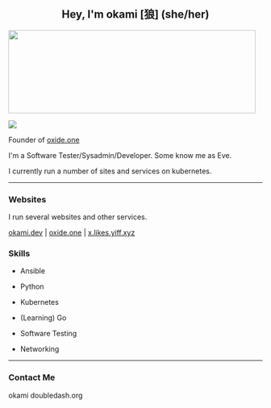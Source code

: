 

<h2 align="center">Hey, I'm okami [狼] (she/her)<br/> </h2>
<p align="left">
<img width="490" height="165" src="https://github-readme-stats.vercel.app/api?username=okamidash&show_icons=true&hide_border=false&line_height=20&title_color=f69673&icon_color=1b93c9&show_owner=true"/>
<p align="left">
<a href="https://github.com/okamidash/"><img src="https://img.shields.io/github/followers/okamidash?color=%234CC61E&label=GitHub%20Followers%20%3A"/></a>
</p>
</p>

Founder of <a href="https://oxide.one">oxide.one</a>

I'm a Software Tester/Sysadmin/Developer. Some know me as Eve. 

I currently run a number of sites and services on kubernetes.

---

### Websites

I run several websites and  other services.

[okami.dev](https://okami.dev) | [oxide.one](https://oxide.one) | [x.likes.yiff.xyz](https://x.likes.yiff.xyz)

### Skills

- Ansible

- Python

- Kubernetes

- (Learning) Go

- Software Testing

- Networking

---

### Contact Me

okami <AT> doubledash.org


